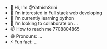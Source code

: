 - 👋 Hi, I’m @YathishSrini
- 👀 I’m interested in Full stack web developing
- 🌱 I’m currently learning python
- 💞️ I’m looking to collaborate on ...
- 📫 How to reach me 7708804865
- 😄 Pronouns: ...
- ⚡ Fun fact: ...

<!---
YathishSrini/YathishSrini is a ✨ special ✨ repository because its `README.md` (this file) appears on your GitHub profile.
You can click the Preview link to take a look at your changes.
--->
